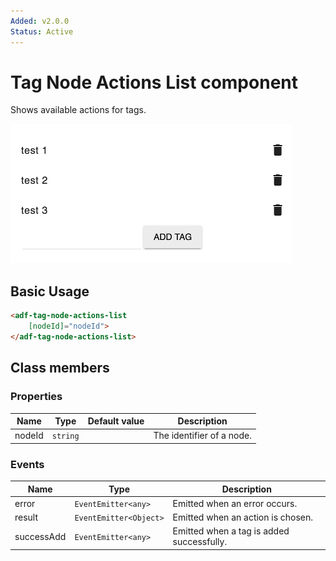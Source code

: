 ```yaml
---
Added: v2.0.0
Status: Active
---
```


# Tag Node Actions List component

Shows available actions for tags.

![Custom columns](../docassets/images/tag3.png)

## Basic Usage

```html
<adf-tag-node-actions-list 
    [nodeId]="nodeId">
</adf-tag-node-actions-list>
```

## Class members

### Properties

| Name | Type | Default value | Description |
| -- | -- | -- | -- |
| nodeId | `string` |  | The identifier of a node. |

### Events

| Name | Type | Description |
| -- | -- | -- |
| error | `EventEmitter<any>` | Emitted when an error occurs. |
| result | `EventEmitter<Object>` | Emitted when an action is chosen. |
| successAdd | `EventEmitter<any>` | Emitted when a tag is added successfully. |
